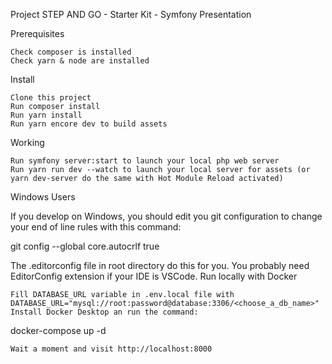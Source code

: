 Project STEP AND GO - Starter Kit - Symfony
Presentation

Prerequisites

    Check composer is installed
    Check yarn & node are installed

Install

    Clone this project
    Run composer install
    Run yarn install
    Run yarn encore dev to build assets

Working

    Run symfony server:start to launch your local php web server
    Run yarn run dev --watch to launch your local server for assets (or yarn dev-server do the same with Hot Module Reload activated)

Windows Users

If you develop on Windows, you should edit you git configuration to change your end of line rules with this command:

git config --global core.autocrlf true

The .editorconfig file in root directory do this for you. You probably need EditorConfig extension if your IDE is VSCode.
Run locally with Docker

    Fill DATABASE_URL variable in .env.local file with DATABASE_URL="mysql://root:password@database:3306/<choose_a_db_name>"
    Install Docker Desktop an run the command:

docker-compose up -d

    Wait a moment and visit http://localhost:8000
